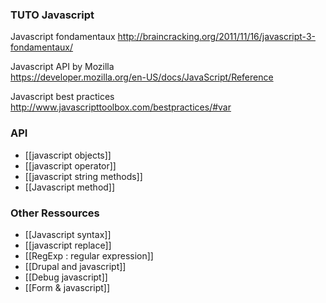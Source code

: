 ### TUTO Javascript

Javascript fondamentaux
http://braincracking.org/2011/11/16/javascript-3-fondamentaux/

Javascript API by Mozilla   
https://developer.mozilla.org/en-US/docs/JavaScript/Reference

Javascript best practices   
http://www.javascripttoolbox.com/bestpractices/#var

### API
* [[javascript objects]]
* [[javascript operator]]
* [[javascript string methods]]
* [[Javascript method]]

### Other Ressources
* [[Javascript syntax]]
* [[javascript replace]]
* [[RegExp : regular expression]]
* [[Drupal and javascript]]
* [[Debug javascript]]
* [[Form & javascript]]